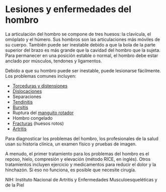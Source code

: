Lesiones y enfermedades del hombro
==================================


La articulación del hombro se compone de tres huesos: la clavícula, el omóplato y el húmero. Sus hombros son las articulaciones más móviles de su cuerpo. También puede ser inestable debido a que la bola de la parte superior del brazo es más grande que la cavidad del hombro que la sujeta. Para permanecer en una posición estable o normal, el hombro debe estar anclado por músculos, tendones y ligamentos.


Debido a que su hombro puede ser inestable, puede lesionarse fácilmente. Los problemas comunes incluyen:


* [Torceduras y distensiones](https://medlineplus.gov/spanish/sprainsandstrains.html)
* [Dislocaciones](https://medlineplus.gov/spanish/dislocatedshoulder.html)
* Separaciones
* [Tendinitis](https://medlineplus.gov/spanish/tendinitis.html)
* [Bursitis](https://medlineplus.gov/spanish/bursitis.html)
* Ruptura del [manguito rotador](https://medlineplus.gov/spanish/rotatorcuffinjuries.html)
* Hombro congelado
* [Fracturas](https://medlineplus.gov/spanish/fractures.html) (huesos rotos)
* [Artritis](https://medlineplus.gov/spanish/arthritis.html)


Para diagnosticar los problemas del hombro, los profesionales de la salud usan su historia clínica, un examen físico y pruebas de imagen.


A menudo, el primer tratamiento para los problemas del hombro es el reposo, hielo, compresión y elevación (método RICE, en inglés). Otros tratamientos incluyen ejercicio y medicamentos para reducir el dolor y la hinchazón. Si eso no funciona, es posible que necesite cirugía.


NIH: Instituto Nacional de Artritis y Enfermedades Musculoesqueléticas y de la Piel 

